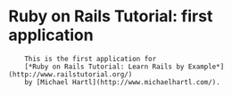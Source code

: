 # Ruby on Rails Tutorial: first application
        This is the first application for
        [*Ruby on Rails Tutorial: Learn Rails by Example*](http://www.railstutorial.org/)
        by [Michael Hartl](http://www.michaelhartl.com/).
